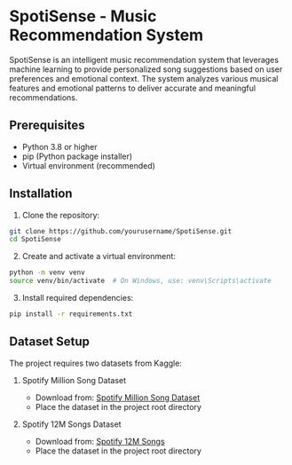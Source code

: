 # SpotiSense - Music Recommendation System

SpotiSense is an intelligent music recommendation system that leverages machine learning to provide personalized song suggestions based on user preferences and emotional context. The system analyzes various musical features and emotional patterns to deliver accurate and meaningful recommendations.

## Prerequisites

- Python 3.8 or higher
- pip (Python package installer)
- Virtual environment (recommended)

## Installation

1. Clone the repository:
```bash
git clone https://github.com/yourusername/SpotiSense.git
cd SpotiSense
```

2. Create and activate a virtual environment:
```bash
python -m venv venv
source venv/bin/activate  # On Windows, use: venv\Scripts\activate
```

3. Install required dependencies:
```bash
pip install -r requirements.txt
```

## Dataset Setup

The project requires two datasets from Kaggle:

1. Spotify Million Song Dataset
   - Download from: [Spotify Million Song Dataset](https://www.kaggle.com/datasets/notshrirang/spotify-million-song-dataset)
   - Place the dataset in the project root directory

2. Spotify 12M Songs Dataset
   - Download from: [Spotify 12M Songs](https://www.kaggle.com/datasets/rodolfofigueroa/spotify-12m-songs)
   - Place the dataset in the project root directory
